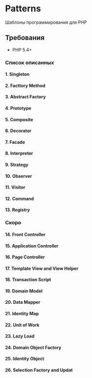 # Patterns
Шаблоны программирования для PHP

## Требования
* PHP 5.4+

### Список описанных

#### 1. Singleton
#### 2. Facttory Method
#### 3. Abstract Factory
#### 4. Prototype
#### 5. Composite
#### 6. Decorator
#### 7. Facade
#### 8. Interpreter
#### 9. Strategy
#### 10. Observer
#### 11. Visitor
#### 12. Command
#### 13. Registry

### Скоро

#### 14. Front Controller
#### 15. Application Controller
#### 16. Page Controller
#### 17. Template View and View Helper
#### 18. Transaction Script
#### 19. Domain Model
#### 20. Data Mapper
#### 21. Identity Map
#### 22. Unit of Work
#### 23. Lazy Load
#### 24. Domain Object Factory
#### 25. Identity Object
#### 26. Selection Factory and Updat